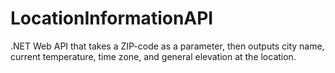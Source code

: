 # LocationInformationAPI
.NET Web API that takes a ZIP-code as a parameter, then outputs city name, current temperature, time zone, and general elevation at the location.
